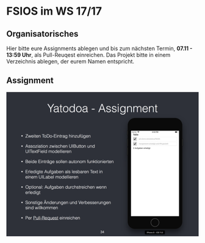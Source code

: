 # FSIOS im WS 17/17

## Organisatorisches
Hier bitte eure Assignments ablegen und bis zum nächsten Termin, **07.11 - 13:59 Uhr**, als Pull-Reuqest einreichen. Das Projekt bitte in einem Verzeichnis ablegen, der eurem Namen entspricht.

## Assignment
![Assigment 01](assignment_01.png "Assigment 01")
